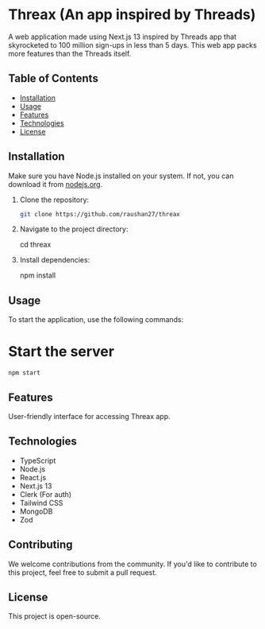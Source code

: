 # Threax (An app inspired by Threads)

A web application made using Next.js 13 inspired by Threads app that skyrocketed to 100 million sign-ups in less than 5 days. This web app packs more features than the Threads itself.

## Table of Contents

- [Installation](#installation)
- [Usage](#usage)
- [Features](#features)
- [Technologies](#technologies)
- [License](#license)

## Installation

Make sure you have Node.js installed on your system. If not, you can download it from [nodejs.org](https://nodejs.org/).

1. Clone the repository:

   ```bash
   git clone https://github.com/raushan27/threax
   ```

2. Navigate to the project directory:

   cd threax

3. Install dependencies:

   npm install

## Usage

To start the application, use the following commands:

# Start the server

    npm start

## Features

User-friendly interface for accessing Threax app.

## Technologies

- TypeScript
- Node.js
- React.js
- Next.js 13
- Clerk (For auth)
- Tailwind CSS
- MongoDB
- Zod

## Contributing

We welcome contributions from the community. If you'd like to contribute to this project, feel free to submit a pull request.

## License

This project is open-source.
